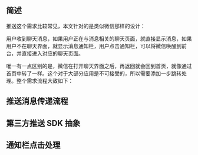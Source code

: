 ## 简述
推送这个需求比较常见，本文针对的是类似微信那样的设计：

  用户收到聊天消息，如果用户正在与消息相关的聊天页面，就直接显示消息，如果用户不在聊天界面，就显示消息通知栏，用户点击通知栏，可以将微信唤醒到前台，并直接进入对应的聊天页面。

唯一有一点区别的是，微信在打开聊天界面之后，再返回就会回到首页，就像通过首页中转了一样。这个对于大部分应用是不可接受的，所以需要添加一步跳转处理。整个需求流程大致如下：




## 推送消息传递流程

## 第三方推送 SDK 抽象

## 通知栏点击处理
